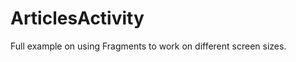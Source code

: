 ArticlesActivity
================

Full example on using Fragments to work on different screen sizes.
